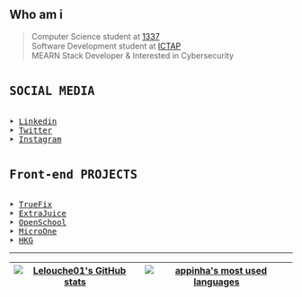 
## Who am i

> Computer Science student at [1337](https://1337.ma/) \
> Software Development student at [ICTAP](http://ictap.ma/) \
> MEARN Stack Developer & Interested in Cybersecurity

<pre>
<h2>SOCIAL MEDIA</h2>
➤ <a href = "https://www.linkedin.com/in/amine01/">Linkedin</a>
➤ <a href = "https://twitter.com/Lelouche01">Twitter</a>
➤ <a href = "https://instagram.com/Lelouche0x1">Instagram</a>
</pre>

<pre>
<h2>Front-end PROJECTS</h2>
➤ <a href = "https://lelouche01.github.io/TrueFix/">TrueFix</a>
➤ <a href = "https://lelouche01.github.io/ExtraJuice">ExtraJuice</a>
➤ <a href = "https://lelouche01.github.io/OpenSchool">OpenSchool</a>
➤ <a href = "https://lelouche01.github.io/MicroOne">MicroOne</a>
➤ <a href = "https://lelouche01.github.io/HKG/">HKG</a>
</pre>

---------------
| [![Lelouche01's GitHub stats](https://github-readme-stats.vercel.app/api?username=Lelouche01&count_private=true&show_icons=true&hide=issues&hide_border=true&theme=jolly)](https://github.com/Lelouche01?tab=repositories) | [![appinha's most used languages](https://github-readme-stats.vercel.app/api/top-langs/?username=Lelouche01&layout=compact&hide_border=true&theme=jolly)](https://github.com/Lelouche01?tab=repositories) |
|:-:|:-:|
